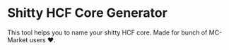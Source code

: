 # Shitty HCF Core Generator
This tool helps you to name your shitty HCF core. Made for bunch of MC-Market users :heart:.
